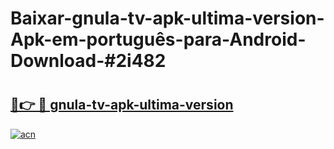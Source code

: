 # Baixar-gnula-tv-apk-ultima-version-Apk-em-português​-para-Android-Download-#2i482

# <h2><a href="https://ainizakaria.my?title=gnula-tv-apk-ultima-version&ref=24M">🔗👉 🔴 gnula-tv-apk-ultima-version</a></h2>

[![acn](https://github.com/user-attachments/assets/0f9c940e-d8b0-45ae-aac7-cd30a18b3e1c)](https://ainizakaria.my?title=gnula-tv-apk-ultima-version&ref=24M)

